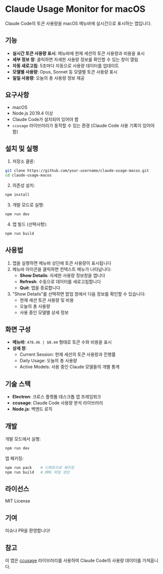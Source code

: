 # Claude Usage Monitor for macOS

Claude Code의 토큰 사용량을 macOS 메뉴바에 실시간으로 표시하는 앱입니다.

## 기능

- **실시간 토큰 사용량 표시**: 메뉴바에 현재 세션의 토큰 사용량과 비용을 표시
- **세부 정보 창**: 클릭하면 자세한 사용량 정보를 확인할 수 있는 창이 열림
- **자동 새로고침**: 5초마다 자동으로 사용량 데이터를 업데이트
- **모델별 사용량**: Opus, Sonnet 등 모델별 토큰 사용량 표시
- **일일 사용량**: 오늘의 총 사용량 정보 제공

## 요구사항

- macOS
- Node.js 20.19.4 이상
- Claude Code가 설치되어 있어야 함
- `ccusage` 라이브러리가 동작할 수 있는 환경 (Claude Code 사용 기록이 있어야 함)

## 설치 및 실행

1. 저장소 클론:
```bash
git clone https://github.com/your-username/claude-usage-macos.git
cd claude-usage-macos
```

2. 의존성 설치:
```bash
npm install
```

3. 개발 모드로 실행:
```bash
npm run dev
```

4. 앱 빌드 (선택사항):
```bash
npm run build
```

## 사용법

1. 앱을 실행하면 메뉴바 상단에 토큰 사용량이 표시됩니다
2. 메뉴바 아이콘을 클릭하면 컨텍스트 메뉴가 나타납니다:
   - **Show Details**: 자세한 사용량 정보창을 엽니다
   - **Refresh**: 수동으로 데이터를 새로고침합니다
   - **Quit**: 앱을 종료합니다
3. "Show Details"를 선택하면 팝업 창에서 다음 정보를 확인할 수 있습니다:
   - 현재 세션 토큰 사용량 및 비용
   - 오늘의 총 사용량
   - 사용 중인 모델별 상세 정보

## 화면 구성

- **메뉴바**: `478.4k | $0.44` 형태로 토큰 수와 비용을 표시
- **상세 창**:
  - Current Session: 현재 세션의 토큰 사용량과 진행률
  - Daily Usage: 오늘의 총 사용량
  - Active Models: 사용 중인 Claude 모델들의 개별 통계

## 기술 스택

- **Electron**: 크로스 플랫폼 데스크톱 앱 프레임워크
- **ccusage**: Claude Code 사용량 분석 라이브러리
- **Node.js**: 백엔드 로직

## 개발

개발 모드에서 실행:
```bash
npm run dev
```

앱 패키징:
```bash
npm run pack    # 디렉토리로 패키징
npm run build   # DMG 파일 생성
```

## 라이선스

MIT License

## 기여

이슈나 PR을 환영합니다!

## 참고

이 앱은 [ccusage](https://github.com/ryoppippi/ccusage) 라이브러리를 사용하여 Claude Code의 사용량 데이터를 가져옵니다.